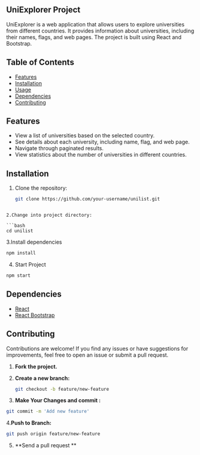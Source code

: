 ## UniExplorer Project

UniExplorer is a web application that allows users to explore universities from different countries. It provides information about universities, including their names, flags, and web pages. The project is built using React and Bootstrap.

## Table of Contents

- [Features](#features)
- [Installation](#installation)
- [Usage](#usage)
- [Dependencies](#dependencies)
- [Contributing](#contributing)


## Features

- View a list of universities based on the selected country.
- See details about each university, including name, flag, and web page.
- Navigate through paginated results.
- View statistics about the number of universities in different countries.

## Installation

1. Clone the repository:

   ```bash
   git clone https://github.com/your-username/unilist.git

```

2.Change into project directory:

```bash
cd unilist 

```

3.Install dependencies

```bash
npm install

```

4. Start Project 

```bash
npm start
```


## Dependencies

- [React](https://reactjs.org/)
- [React Bootstrap](https://react-bootstrap.github.io/)

## Contributing

Contributions are welcome! If you find any issues or have suggestions for improvements, feel free to open an issue or submit a pull request.

1. **Fork the project.**

2. **Create a new branch:**

   ```bash
   git checkout -b feature/new-feature
   ```
3. **Make Your Changes and commit :**

```bash
git commit -m 'Add new feature'
```

4.**Push to Branch:**
```bash
git push origin feature/new-feature

```
5. **Send a pull request **
